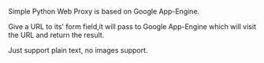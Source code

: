 Simple Python Web Proxy is based on Google App-Engine.

Give a URL to its' form field,it will pass to Google App-Engine which will visit the URL and return the result.

Just support plain text, no images support.
